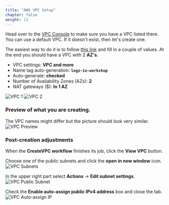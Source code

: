 ```yaml
---
title: "AWS VPC Setup"
chapter: false
weight: 13
---
```


Head over to the [VPC Console](https://eu-central-1.console.aws.amazon.com/vpc/home?region=eu-central-1#vpcs:) to make sure you have a VPC listed there. You can use a default VPC. If it doesn't exist, then let's create one.

The easiest way to do it is to follow 
[this link](https://eu-central-1.console.aws.amazon.com/vpc/home?region=eu-central-1#CreateVpc:createMode=vpcWithResources)
and fill in a couple of values. At the end you should have a VPC with 2 **AZ's**.

- VPC settings: **VPC and more**
- Name tag auto-generation: **`logz-io-workshop`**
- Auto-generate: **checked**
- Number of Availability Zones (AZs): **2**
- NAT gateways ($): **In 1 AZ**

![VPC 1](/images/prerequisites/aws-vpc-1.png)
![VPC 2](/images/prerequisites/aws-vpc-2.png)

### Preview of what you are creating.

The VPC names might differ but the picture should look very similar.
![VPC Preview](/images/prerequisites/aws-vpc-preview.png)

### Post-creation adjustments

When the **CreateVPC workflow** finishes its job, click the **View VPC** button.

Choose one of the public subnets and click the **open in new window** icon.
![VPC Subnets](/images/prerequisites/aws-vpc-subnets.png)

In the upper right part select **Actions** -> **Edit subnet settings**.
![VPC Public Subnet](/images/prerequisites/aws-vpc-public-subnet.png)

Check the **Enable auto-assign public IPv4 address** box and close the tab.
![VPC Auto-assign IP](/images/prerequisites/aws-vpc-auto-assign.png)